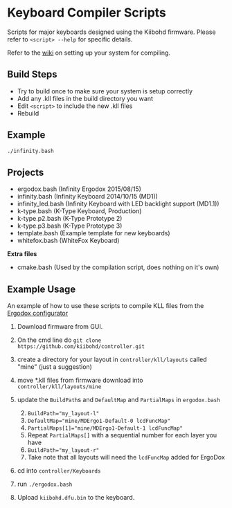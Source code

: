 Keyboard Compiler Scripts
=========================

Scripts for major keyboards designed using the Kiibohd firmware.
Please refer to `<script> --help` for specific details.

Refer to the [wiki](https://github.com/kiibohd/controller/wiki) on setting up your system for compiling.


Build Steps
-----------

* Try to build once to make sure your system is setup correctly
* Add any .kll files in the build directory you want
* Edit `<script>` to include the new .kll files
* Rebuild


Example
-------

```bash
./infinity.bash
```


Projects
--------

* ergodox.bash      (Infinity Ergodox 2015/08/15)
* infinity.bash     (Infinity Keyboard 2014/10/15 (MD1))
* infinity_led.bash (Infinity Keyboard with LED backlight support (MD1.1))
* k-type.bash       (K-Type Keyboard, Production)
* k-type.p2.bash    (K-Type Prototype 2)
* k-type.p3.bash    (K-Type Prototype 3)
* template.bash     (Example template for new keyboards)
* whitefox.bash     (WhiteFox Keyboard)


**Extra files**

* cmake.bash (Used by the compilation script, does nothing on it's own)

Example Usage
-------------

An example of how to use these scripts to compile KLL files from the [Ergodox configurator](https://input.club/configurator-ergodox/)

1. Download firmware from GUI.
1. On the cmd line do `git clone https://github.com/kiibohd/controller.git`
1. create a directory for your layout in `controller/kll/layouts` called "mine" (just a suggestion)
1. move *.kll files from firmware download into `controller/kll/layouts/mine`
1. update the `BuildPath`s and `DefaultMap` and `PartialMaps` in `ergodox.bash`
    
    2. `BuildPath="my_layout-l"`
    2. `DefaultMap="mine/MDErgo1-Default-0 lcdFuncMap"`
    2. `PartialMaps[1]="mine/MDErgo1-Default-1 lcdFuncMap"`
    2. Repeat `PartialMaps[]` with a sequential number for each layer you have
    2. `BuildPath="my_layout-r"`
    2. Take note that all layouts will need the `lcdFuncMap` added for ErgoDox
1. cd into `controller/Keyboards `
1. run `./ergodox.bash`
1. Upload `kiibohd.dfu.bin` to the keyboard.


